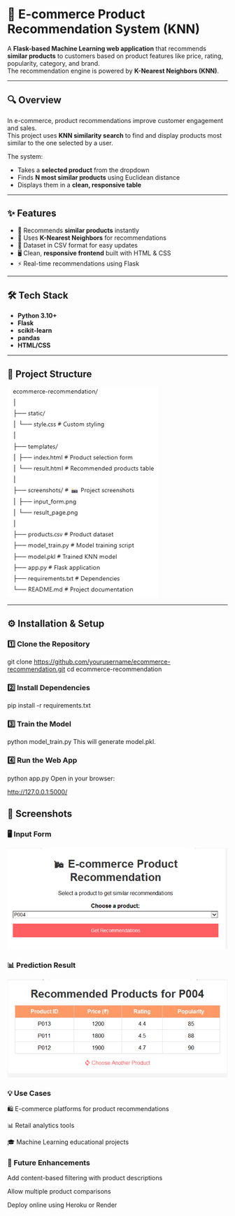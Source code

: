# 🛒 E-commerce Product Recommendation System (KNN)

A **Flask-based Machine Learning web application** that recommends **similar products** to customers based on product features like price, rating, popularity, category, and brand.  
The recommendation engine is powered by **K-Nearest Neighbors (KNN)**.

---

## 🔍 Overview
In e-commerce, product recommendations improve customer engagement and sales.  
This project uses **KNN similarity search** to find and display products most similar to the one selected by a user.

The system:
- Takes a **selected product** from the dropdown
- Finds **N most similar products** using Euclidean distance
- Displays them in a **clean, responsive table**

---

## ✨ Features
- 📌 Recommends **similar products** instantly
- 🤖 Uses **K-Nearest Neighbors** for recommendations
- 📂 Dataset in CSV format for easy updates
- 🖥 Clean, **responsive frontend** built with HTML & CSS
- ⚡ Real-time recommendations using Flask

---

## 🛠 Tech Stack
- **Python 3.10+**
- **Flask**
- **scikit-learn**
- **pandas**
- **HTML/CSS**

---

## 📂 Project Structure
![alt text](image.png)


---

## ⚙ Installation & Setup

### 1️⃣ Clone the Repository

git clone https://github.com/yourusername/ecommerce-recommendation.git
cd ecommerce-recommendation

### 2️⃣ Install Dependencies

pip install -r requirements.txt
### 3️⃣ Train the Model

python model_train.py
This will generate model.pkl.

### 4️⃣ Run the Web App

python app.py
Open in your browser:

http://127.0.0.1:5000/
## 📸 Screenshots

### 🖥 Input Form
![Input Form](screenshot/input.png)

### 📊 Prediction Result
![Prediction Result](screenshot/result.png)


### 💡 Use Cases
🛍 E-commerce platforms for product recommendations

📊 Retail analytics tools

🎓 Machine Learning educational projects

### 📌 Future Enhancements
Add content-based filtering with product descriptions

Allow multiple product comparisons

Deploy online using Heroku or Render
